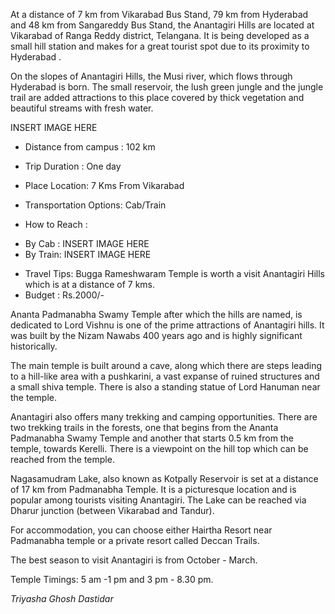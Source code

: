 <!-- TITLE: Anatagiri Hills -->


At a distance of 7 km from Vikarabad Bus Stand, 79 km from Hyderabad and 48 km from Sangareddy Bus Stand, the Anantagiri Hills are located at Vikarabad of Ranga Reddy district, Telangana. It is being developed as a small hill station and makes for a great tourist spot due to  its proximity to Hyderabad .

On the slopes of Anantagiri Hills, the Musi river, which flows through Hyderabad is born. The small reservoir, the lush green jungle and the jungle trail are added attractions to this place covered by thick vegetation and beautiful streams with fresh water.

INSERT IMAGE HERE 

* Distance from campus : 102 km

* Trip Duration : One day 

* Place Location: 7 Kms From Vikarabad

* Transportation Options: Cab/Train

* How to Reach : 
- By Cab : 
INSERT IMAGE HERE
- By Train: 
INSERT IMAGE HERE

* Travel Tips: Bugga Rameshwaram Temple is worth a visit Anantagiri Hills which is at a distance of 7 kms. 
* Budget : Rs.2000/-

Ananta Padmanabha Swamy Temple after which the hills are named, is dedicated to Lord Vishnu is one of the prime attractions of Anantagiri hills. It was built by the Nizam Nawabs 400 years ago and is highly significant historically. 

The main temple is built around a cave, along which there are steps  leading to a hill-like area with a pushkarini, a vast expanse of ruined structures and a small shiva temple. There is also a standing statue of Lord Hanuman near the temple.

Anantagiri also offers many trekking and camping opportunities. There are two trekking trails in the forests, one that begins from the Ananta Padmanabha Swamy Temple and another that starts 0.5 km from the temple, towards Kerelli. There is a viewpoint on the hill top which can be reached from the temple.

Nagasamudram Lake, also known as Kotpally Reservoir is set at a distance of 17 km from Padmanabha Temple. It is a picturesque location and is popular among tourists visiting Anantagiri. The Lake can be reached via Dharur junction (between Vikarabad and Tandur).

For accommodation, you can choose either  Hairtha Resort near Padmanabha temple or a private resort called Deccan Trails.

The best season to visit Anantagiri is from October - March.

Temple Timings: 5 am -1 pm and 3 pm - 8.30 pm.

*Triyasha Ghosh Dastidar*




